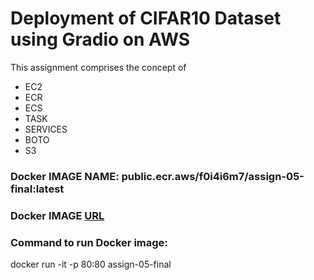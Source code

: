 # **Deployment of CIFAR10 Dataset using Gradio on AWS**

This assignment comprises the concept of 
- EC2
- ECR
- ECS
- TASK
- SERVICES
- BOTO
- S3

### **Docker IMAGE NAME**: public.ecr.aws/f0i4i6m7/assign-05-final:latest
### **Docker IMAGE [URL](public.ecr.aws/f0i4i6m7/assign-05-final)**
### **Command to run Docker image**:
docker run -it -p 80:80 assign-05-final


